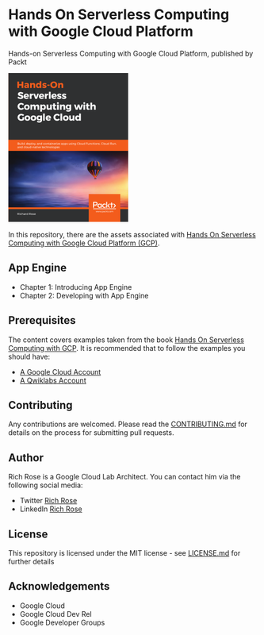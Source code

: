 # Hands On Serverless Computing with Google Cloud Platform
Hands-on Serverless Computing with Google Cloud Platform, published by Packt

![Hands-on Serverless Computing with Google Cloud](images/hos-google-cloud.png?raw=true)

In this repository, there are the assets associated with [Hands On Serverless Computing with Google Cloud Platform (GCP)](TBC).

## App Engine

* Chapter 1: Introducing App Engine
* Chapter 2: Developing with App Engine 


## Prerequisites

The content covers examples taken from the book [Hands On Serverless Computing with GCP](). It is recommended that to follow the examples you should have:

* [A Google Cloud Account](https://cloud.google.com)
* [A Qwiklabs Account](https://qwiklabs.com)


## Contributing

Any contributions are welcomed. Please read the [CONTRIBUTING.md](CONTRIBUTING.md) for details on the process for submitting pull requests.

## Author

Rich Rose is a Google Cloud Lab Architect. You can contact him via the following social media:

* Twitter [Rich Rose](https://twitter.com/coder_rosey)
* LinkedIn [Rich Rose](https://www.linkedin.com/in/rosera/)

## License

This repository is licensed under the MIT license - see [LICENSE.md](LICENSE) for further details

## Acknowledgements

* Google Cloud
* Google Cloud Dev Rel
* Google Developer Groups


